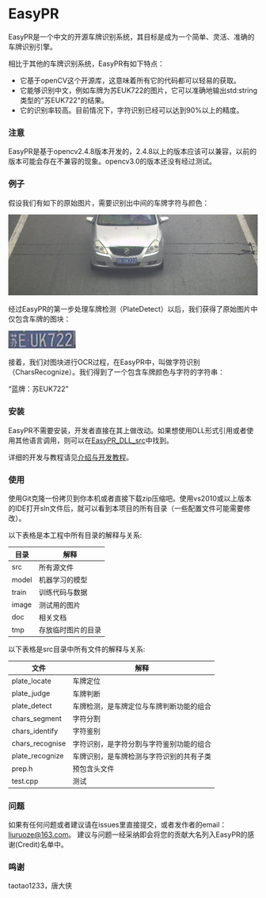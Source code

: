 EasyPR
======

EasyPR是一个中文的开源车牌识别系统，其目标是成为一个简单、灵活、准确的车牌识别引擎。

相比于其他的车牌识别系统，EasyPR有如下特点：

* 它基于openCV这个开源库，这意味着所有它的代码都可以轻易的获取。
* 它能够识别中文，例如车牌为苏EUK722的图片，它可以准确地输出std:string类型的"苏EUK722"的结果。
* 它的识别率较高。目前情况下，字符识别已经可以达到90%以上的精度。

### 注意

EasyPR是基于opencv2.4.8版本开发的，2.4.8以上的版本应该可以兼容，以前的版本可能会存在不兼容的现象。opencv3.0的版本还没有经过测试。

### 例子

假设我们有如下的原始图片，需要识别出中间的车牌字符与颜色：

![EasyPR 原始图片](doc/res/plate_locate.jpg)

经过EasyPR的第一步处理车牌检测（PlateDetect）以后，我们获得了原始图片中仅包含车牌的图块：

![EasyPR 车牌](doc/res/blue_plate.jpg)

接着，我们对图块进行OCR过程，在EasyPR中，叫做字符识别（CharsRecognize）。我们得到了一个包含车牌颜色与字符的字符串：

“蓝牌：苏EUK722”


### 安装

EasyPR不需要安装，开发者直接在其上做改动。如果想使用DLL形式引用或者使用其他语言调用，则可以在[EasyPR_DLL_src](https://github.com/liuruoze/EasyPR_Dll_src)中找到。

详细的开发与教程请见[介绍与开发教程](http://www.cnblogs.com/subconscious/p/3979988.html)。

### 使用

使用Git克隆一份拷贝到你本机或者直接下载zip压缩吧。使用vs2010或以上版本的IDE打开sln文件后，就可以看到本项目的所有目录（一些配置文件可能需要修改）。

以下表格是本工程中所有目录的解释与关系:

|目录 | 解释
|------|----------
| src |  所有源文件
| model | 机器学习的模型
| train | 训练代码与数据
| image | 测试用的图片
| doc | 相关文档
| tmp | 存放临时图片的目录

以下表格是src目录中所有文件的解释与关系:

|文件 | 解释
|------|----------
| plate_locate |  车牌定位
| plate_judge | 车牌判断
| plate_detect | 车牌检测，是车牌定位与车牌判断功能的组合
| chars_segment | 字符分割
| chars_identify | 字符鉴别
| chars_recognise | 字符识别，是字符分割与字符鉴别功能的组合
| plate_recognize | 车牌识别，是车牌检测与字符识别的共有子类
| prep.h | 预包含头文件
| test.cpp | 测试

### 问题

如果有任何问题或者建议请在issues里直接提交，或者发作者的email：liuruoze@163.com。
建议与问题一经采纳即会将您的贡献大名列入EasyPR的感谢(Credit)名单中。

### 鸣谢

taotao1233，唐大侠





